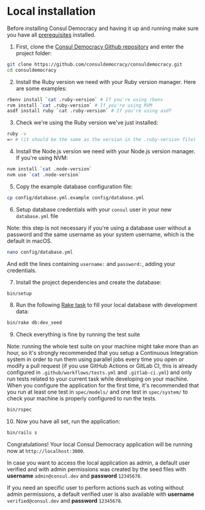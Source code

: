 # Local installation

Before installing Consul Democracy and having it up and running make sure you have all [prerequisites](prerequisites.md) installed.

1. First, clone the [Consul Democracy Github repository](https://github.com/consuldemocracy/consuldemocracy/) and enter the project folder:

```bash
git clone https://github.com/consuldemocracy/consuldemocracy.git
cd consuldemocracy
```

2. Install the Ruby version we need with your Ruby version manager. Here are some examples:

```bash
rbenv install `cat .ruby-version` # If you're using rbenv
rvm install `cat .ruby-version` # If you're using RVM
asdf install ruby `cat .ruby-version` # If you're using asdf
```

3. Check we're using the Ruby version we've just installed:

```bash
ruby -v
=> # (it should be the same as the version in the .ruby-version file)
```

4. Install the Node.js version we need with your Node.js version manager. If you're using NVM:

```bash
nvm install `cat .node-version`
nvm use `cat .node-version`
```

5. Copy the example database configuration file:

```bash
cp config/database.yml.example config/database.yml
```

6. Setup database credentials with your `consul` user in your new `database.yml` file

Note: this step is not necessary if you're using a database user without a password and the same username as your system username, which is the default in macOS.

```bash
nano config/database.yml
```

And edit the lines containing `username:` and `password:`, adding your credentials.

7. Install the project dependencies and create the database:

```bash
bin/setup
```

8. Run the following [Rake task](https://github.com/ruby/rake) to fill your local database with development data:

```bash
bin/rake db:dev_seed
```

9. Check everything is fine by running the test suite

Note: running the whole test suite on your machine might take more than an hour, so it's strongly recommended that you setup a Continuous Integration system in order to run them using parallel jobs every time you open or modify a pull request (if you use GitHub Actions or GitLab CI, this is already configured in `.github/workflows/tests.yml` and `.gitlab-ci.yml`) and only run tests related to your current task while developing on your machine. When you configure the application for the first time, it's recommended that you run at least one test in `spec/models/` and one test in `spec/system/` to check your machine is properly configured to run the tests.

```bash
bin/rspec
```

10. Now you have all set, run the application:

```bash
bin/rails s
```

Congratulations! Your local Consul Democracy application will be running now at `http://localhost:3000`.

In case you want to access the local application as admin, a default user verified and with admin permissions was created by the seed files with **username** `admin@consul.dev` and **password** `12345678`.

If you need an specific user to perform actions such as voting without admin permissions, a default verified user is also available with **username** `verified@consul.dev` and **password** `12345678`.
